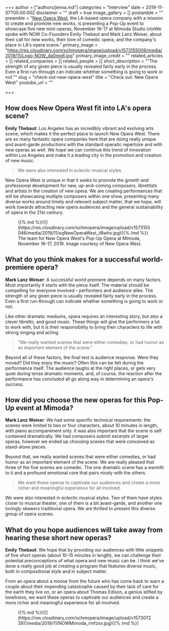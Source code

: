 +++
author = ["authors/jenna.md"]
categories = "Interview"
date = 2019-11-07T05:00:00Z
disclaimer = ""
draft = true
image_gallery = []
postamble = ""
preamble = "[New Opera West](/scene/companies/new-opera-west/), the LA-based opera company with a mission to create and promote new works, is presenting a Pop-Up event to showcase five new mini-operas, November 16-17 at Mimoda Studio.\n\nWe spoke with NOW Co-Founders Emily Thebaut and Mark Lanz Weiser, about their call for new works, their love of comedic opera, and the company's place in LA's opera scene."
primary_image = "https://res.cloudinary.com/schmopera/image/upload/v1573155008/media/2019/11/Logo-NOW_da0mp6.jpg"
primary_image_credit = ""
related_articles = []
related_companies = []
related_people = []
short_description = "\"The strength of any given piece is usually revealed fairly early in the process. Even a first run-through can indicate whether something is going to work or not.\""
slug = "check-out-new-opera-west"
title = "Check out: New Opera West"
youtube_url = ""

+++
## How does New Opera West fit into LA's opera scene?

**Emily Thebaut**: Los Angeles has an incredibly vibrant and evolving arts scene, which makes it the perfect place to launch New Opera West.  There are so many fantastic opera companies here that are doing really unique and avant-garde productions with the standard operatic repertoire and with new operas as well. We hope we can continue this trend of innovation within Los Angeles and make it a leading city in the promotion and creation of new music.

> We were also interested in eclectic musical styles.

New Opera West is unique in that it seeks to promote the growth and professional development for new, up-and-coming composers, librettists and artists in the creation of new opera.  We are creating performances that will be showcasing multiple composers within one show, presenting many diverse works around timely and relevant subject matter, that we hope, will work towards attracting new opera audiences and the general sustainability of opera in the 21st century.

<figure data-type="image">{{% md %}}![](https://res.cloudinary.com/schmopera/image/upload/v1573155046/media/2019/11/sqNewOperaWest_il8whv.jpg){{% /md %}}  
<figcaption>The team for New Opera West's Pop-Up Opera at Mimoda, November 16-17, 2019. Image courtesy of New Opera West.</figcaption>

</figure>

## What do you think makes for a successful world-premiere opera?

**Mark Lanz Weiser**: A successful world premiere depends on many factors. Most importantly it starts with the piece itself. The material should be compelling for everyone involved - performers and audience alike. The strength of any given piece is usually revealed fairly early in the process. Even a first run-through can indicate whether something is going to work or not.

Like other dramatic mediums, opera requires an interesting story, but also a clever libretto, and good music. These things will give the performers a lot to work with, but it is their responsibility to bring their characters to life with strong singing and acting.

> "We really wanted scenes that were either comedies, or had humor as an important element of the scene."

Beyond all of these factors, the final test is audience response. Were they moved? Did they enjoy the music? Often this can be felt during the performance itself. The audience laughs at the right places, or gets very quiet during tense dramatic moments, and, of course, the reaction after the performance has concluded all go along way in determining an opera's success.

## How did you choose the new operas for this Pop-Up event at Mimoda?

**Mark Lanz Weiser**: We had some specific technical requirements: the scenes were limited to two or four characters, about 10 minutes in length, with piano accompaniment only. It was also important that the scene is self contained dramatically. We had composers submit excerpts of larger operas, however we ended up choosing scenes that were conceived as stand-alone pieces.

Beyond that, we really wanted scenes that were either comedies, or had humor as an important element of the scene. We are really pleased that three of the five scenes are comedic. The one dramatic scene has a warmth to it and a profound emotional core that pairs nicely with the others.

> We want these operas to captivate our audiences and create a more richer and meaningful experience for all involved.

We were also interested in eclectic musical styles. Two of them have styles closer to musical theater, one of them is a bit avant-garde, and another one lovingly skewers traditional opera. We are thrilled to present this diverse group of opera scenes.

## What do you hope audiences will take away from hearing these short new operas?

**Emily Thebaut**: We hope that by providing our audiences with little snippets of five short operas (about 10-15 minutes in length), we can challenge their potential preconceptions of what opera and new music can be.  I think we've done a really good job at creating a program that features diverse music, both in compositional style and in subject matter.

From an opera about a moose from the future who has come back to warn a couple about their impending catastrophe caused by their lack of care for the earth they live on, or an opera about Thomas Edison, a genius stifled by loneliness, we want these operas to captivate our audiences and create a more richer and meaningful experience for all involved.

<figure data-type="image">{{% md %}}![](https://res.cloudinary.com/schmopera/image/upload/v1573072397/media/2019/11/NOWMimoda_rmfzsv.jpg){{% /md %}}  
</figure>